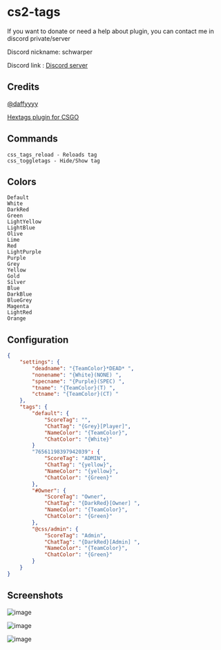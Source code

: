 
# cs2-tags

If you want to donate or need a help about plugin, you can contact me in discord private/server

Discord nickname: schwarper

Discord link : [Discord server](https://discord.gg/4zQfUzjk36)

## Credits

[@daffyyyy](https://github.com/daffyyyy/)

[Hextags plugin for CSGO](https://github.com/Hexer10/HexTags)



## Commands
```
css_tags_reload - Reloads tag
css_toggletags - Hide/Show tag
```

## Colors
```
Default
White
DarkRed
Green
LightYellow
LightBlue
Olive
Lime
Red
LightPurple
Purple
Grey
Yellow
Gold
Silver
Blue
DarkBlue
BlueGrey
Magenta
LightRed
Orange
```

## Configuration
```json
{
	"settings": {
		"deadname": "{TeamColor}*DEAD* ",
		"nonename": "{White}(NONE) ",
		"specname": "{Purple}(SPEC) ",
		"tname": "{TeamColor}(T) ",
		"ctname": "{TeamColor}(CT) "
	},
	"tags": {
		"default": {
			"ScoreTag": "",
			"ChatTag": "{Grey}[Player]",
			"NameColor": "{TeamColor}",
			"ChatColor": "{White}"
		}
		"76561198397942039": {
			"ScoreTag": "ADMIN",
			"ChatTag": "{yellow}",
			"NameColor": "{yellow}",
			"ChatColor": "{Green}"
		},
		"#Owner": {
			"ScoreTag": "Owner",
			"ChatTag": "{DarkRed}[Owner] ",
			"NameColor": "{TeamColor}",
			"ChatColor": "{Green}"
		},
		"@css/admin": {
			"ScoreTag": "Admin",
			"ChatTag": "{DarkRed}[Admin] ",
			"NameColor": "{TeamColor}",
			"ChatColor": "{Green}"
		}
	}
}
```

## Screenshots

![image](https://github.com/schwarper/cs2-tags/assets/75811921/e49e2c4a-2ead-4645-bcf4-2f9a55bb262f)

![image](https://github.com/schwarper/cs2-tags/assets/75811921/764cd820-c99e-4c23-be20-3123651fd286)

![image](https://github.com/schwarper/cs2-tags/assets/75811921/9c7ba5f4-b54b-444d-ba1b-acac36289ac2)


